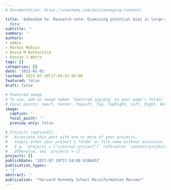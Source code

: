 ```yaml
---
# Documentation: https://wowchemy.com/docs/managing-content/

title: 'Addendum to: Research note: Examining potential bias in large-scale censored
  data'
subtitle: ''
summary: ''
authors:
- admin
- Markus Mobius
- David M Rothschild
- Duncan J Watts
tags: []
categories: []
date: '2022-01-01'
lastmod: 2023-07-19T17:49:52-04:00
featured: false
draft: false

# Featured image
# To use, add an image named `featured.jpg/png` to your page's folder.
# Focal points: Smart, Center, TopLeft, Top, TopRight, Left, Right, BottomLeft, Bottom, BottomRight.
image:
  caption: ''
  focal_point: ''
  preview_only: false

# Projects (optional).
#   Associate this post with one or more of your projects.
#   Simply enter your project's folder or file name without extension.
#   E.g. `projects = ["internal-project"]` references `content/project/deep-learning/index.md`.
#   Otherwise, set `projects = []`.
projects: []
publishDate: '2023-07-19T21:54:09.018445Z'
publication_types:
- '2'
abstract: ''
publication: '*Harvard Kennedy School Misinformation Review*'
---
```

